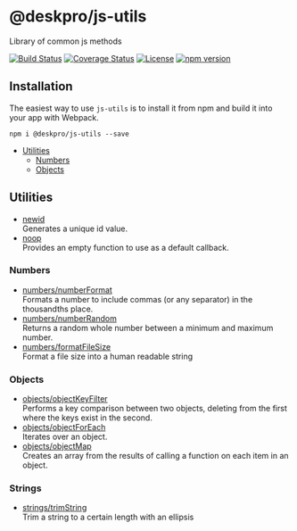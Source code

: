 @deskpro/js-utils
==============
Library of common js methods

[![Build Status](https://travis-ci.org/deskpro/js-utils.svg?branch=master)](https://travis-ci.org/deskpro/js-utils)
[![Coverage Status](https://coveralls.io/repos/github/deskpro/js-utils/badge.svg?branch=master)](https://coveralls.io/github/deskpro/js-utils?branch=master)
[![License](https://img.shields.io/badge/License-BSD%203--Clause-blue.svg)](https://github.com/deskpro/js-utils/blob/master/LICENSE)
[![npm version](https://img.shields.io/npm/v/@deskpro/js-utils.svg?style=flat)](https://www.npmjs.com/package/@deskpro/js-utils)

## Installation

The easiest way to use `js-utils` is to install it from npm and build it into your app with Webpack.

```
npm i @deskpro/js-utils --save
```

* [Utilities](#utilities)
  * [Numbers](#numbers)
  * [Objects](#objects)
  
## Utilities

* [newid](docs/newid.md)  
  Generates a unique id value.
* [noop](docs/noop.md)  
  Provides an empty function to use as a default callback.
  
### Numbers
* [numbers/numberFormat](docs/numbers/number_format.md)  
  Formats a number to include commas (or any separator) in the thousandths place.
* [numbers/numberRandom](docs/numbers/number_random.md)  
  Returns a random whole number between a minimum and maximum number.
* [numbers/formatFileSize](docs/numbers/format_file_size.md)  
  Format a file size into a human readable string

### Objects
* [objects/objectKeyFilter](docs/objects/object_key_filter.md)  
  Performs a key comparison between two objects, deleting from the first where the keys exist in the second.
* [objects/objectForEach](docs/objects/object_foreach.md)  
  Iterates over an object.
* [objects/objectMap](docs/objects/object_map.md)  
  Creates an array from the results of calling a function on each item in an object.

### Strings
* [strings/trimString](docs/strings/trim_string.md)  
  Trim a string to a certain length with an ellipsis
